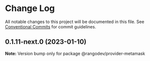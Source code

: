 # Change Log

All notable changes to this project will be documented in this file.
See [Conventional Commits](https://conventionalcommits.org) for commit guidelines.

## 0.1.11-next.0 (2023-01-10)

**Note:** Version bump only for package @rangodev/provider-metamask
